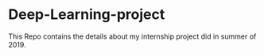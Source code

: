 # Deep-Learning-project
This Repo contains the details about my internship project did in summer of 2019.
